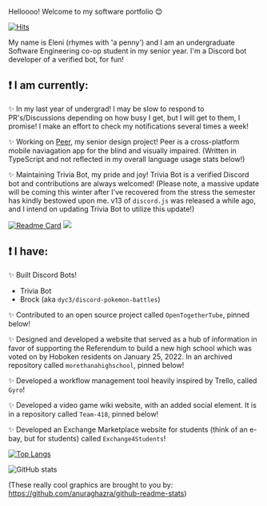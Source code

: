 <!--- ![Eleni's Logo](https://github.com/elenirotsides/My-Personal-Website/blob/dev/src/public/ER_logo.png?raw=true) --->

Helloooo! Welcome to my software portfolio :blush:  

[![Hits](https://hits.seeyoufarm.com/api/count/incr/badge.svg?url=https%3A%2F%2Fgithub.com%2Felenirotsides%2Fhit-counter&count_bg=%23000000&title_bg=%23DD00D4&icon=github.svg&icon_color=%23E7E7E7&title=Visits&edge_flat=false)](https://hits.seeyoufarm.com)

My name is Eleni (rhymes with 'a penny') and I am an undergraduate Software Engineering co-op student in my senior year. I'm a Discord bot developer of a verified bot, for fun!

## ❗ I am currently:

✨ In my last year of undergrad! I may be slow to respond to PR's/Discussions depending on how busy I get, but I will get to them, I promise! I make an effort to check my notifications several times a week!

✨ Working on [Peer](https://github.com/Peer-Stevens), my senior design project! Peer is a cross-platform mobile naviagation app for the blind and visually impaired. (Written in TypeScript and not reflected in my overall language usage stats below!)

✨ Maintaining Trivia Bot, my pride and joy! Trivia Bot is a verified Discord bot and contributions are always welcomed! (Please note, a massive update will be coming this winter after I've recovered from the stress the semester has kindly bestowed upon me. v13 of `discord.js` was released a while ago, and I intend on updating Trivia Bot to utilize this update!)

[![Readme Card](https://github-readme-stats.vercel.app/api/pin/?username=elenirotsides&repo=Trivia-Bot&show_owner=true&theme=dracula)](https://github.com/elenirotsides/Trivia-Bot) <a href="https://top.gg/bot/831974682709721099">
<img src="https://top.gg/api/widget/831974682709721099.svg">
</a>

## ❗ I have:

✨ Built Discord Bots!
- Trivia Bot
- Brock (aka `dyc3/discord-pokemon-battles`)

✨ Contributed to an open source project called `OpenTogetherTube`, pinned below!

✨ Designed and developed a website that served as a hub of information in favor of supporting the Referendum to build a new high school which was voted on by Hoboken residents on January 25, 2022. In an archived repository called `morethanahighschool`, pinned below!

✨ Developed a workflow management tool heavily inspired by Trello, called `Gyro`!

✨ Developed a video game wiki website, with an added social element. It is in a repository called `Team-418`, pinned below!

✨ Developed an Exchange Marketplace website for students (think of an e-bay, but for students) called `Exchange4Students`!

<!--✨ Written a Reverse Phone Lookup program that is intended for personal use! I will make my repo public once I am confident in its functionality. This will constantly be a work in progress, aimed to be continually improved with the latest technologies and techniques I'm learning. 
- The program is pretty much complete, but I think I'm going to refactor it to use Vue.js for kicks and giggles-->

[![Top Langs](https://github-readme-stats.vercel.app/api/top-langs/?username=elenirotsides&langs_count=8&layout=compact&hide=css,scss&theme=dracula)](https://github.com/anuraghazra/github-readme-stats)

![GitHub stats](https://github-readme-stats.vercel.app/api?username=elenirotsides&count_private=true&theme=dracula&show_icons=true)  

(These really cool graphics are brought to you by: https://github.com/anuraghazra/github-readme-stats)
